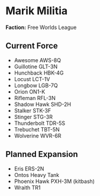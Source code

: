 # Marik Militia
**Faction:** Free Worlds League
## Current Force
- Awesome AWS-8Q
- Guillotine GLT-3N
- Hunchback HBK-4G
- Locust LCT-1V
- Longbow LGB-7Q
- Orion ON1-K
- Rifleman RFL-3N
- Shadow Hawk SHD-2H
- Stalker STK-3F
- Stinger STG-3R
- Thunderbolt TDR-5S
- Trebuchet TBT-5N
- Wolverine WVR-6R
## Planned Expansion
- Eris ERS-2N
- Ontos Heavy Tank
- Phoenix Hawk PXH-3M (kitbash)
- Wraith TR1
